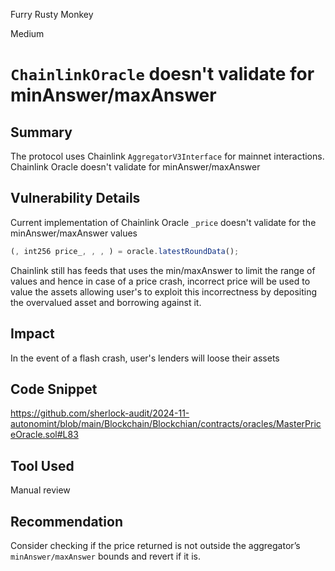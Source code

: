 Furry Rusty Monkey

Medium

# `ChainlinkOracle` doesn't validate for minAnswer/maxAnswer

## Summary
The protocol uses Chainlink `AggregatorV3Interface` for mainnet interactions.
Chainlink Oracle doesn't validate for minAnswer/maxAnswer

## Vulnerability Details
Current implementation of Chainlink Oracle `_price` doesn't validate for the minAnswer/maxAnswer values
```javascript
(, int256 price_, , , ) = oracle.latestRoundData();
```
Chainlink still has feeds that uses the min/maxAnswer to limit the range of values and hence in case of a price crash, incorrect price will be used to value the assets allowing user's to exploit this incorrectness by depositing the overvalued asset and borrowing against it. 

## Impact
In the event of a flash crash, user's lenders will loose their assets

## Code Snippet
https://github.com/sherlock-audit/2024-11-autonomint/blob/main/Blockchain/Blockchian/contracts/oracles/MasterPriceOracle.sol#L83
## Tool Used
Manual review
## Recommendation 
Consider checking if the price returned is not outside the aggregator’s `minAnswer/maxAnswer` bounds and revert if it is.
